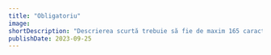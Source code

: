 ```yaml
---
title: "Obligatoriu"
image:
shortDescription: "Descrierea scurtă trebuie să fie de maxim 165 caractere"
publishDate: 2023-09-25
---
```

